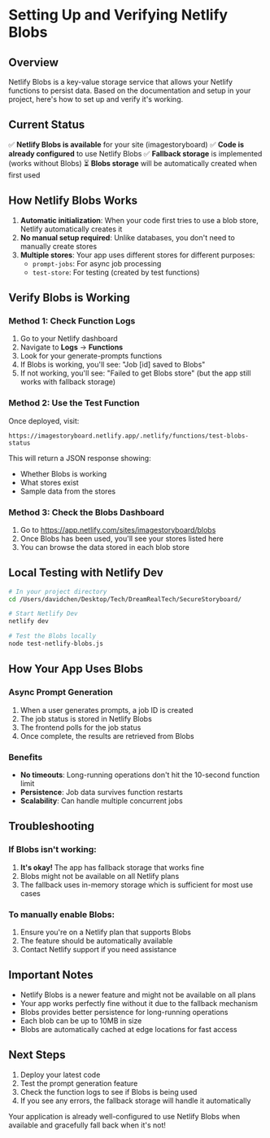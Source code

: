 # Setting Up and Verifying Netlify Blobs

## Overview
Netlify Blobs is a key-value storage service that allows your Netlify functions to persist data. Based on the documentation and setup in your project, here's how to set up and verify it's working.

## Current Status
✅ **Netlify Blobs is available** for your site (imagestoryboard)
✅ **Code is already configured** to use Netlify Blobs
✅ **Fallback storage** is implemented (works without Blobs)
⏳ **Blobs storage** will be automatically created when first used

## How Netlify Blobs Works
1. **Automatic initialization**: When your code first tries to use a blob store, Netlify automatically creates it
2. **No manual setup required**: Unlike databases, you don't need to manually create stores
3. **Multiple stores**: Your app uses different stores for different purposes:
   - `prompt-jobs`: For async job processing
   - `test-store`: For testing (created by test functions)

## Verify Blobs is Working

### Method 1: Check Function Logs
1. Go to your Netlify dashboard
2. Navigate to **Logs** → **Functions**
3. Look for your generate-prompts functions
4. If Blobs is working, you'll see: "Job [id] saved to Blobs"
5. If not working, you'll see: "Failed to get Blobs store" (but the app still works with fallback storage)

### Method 2: Use the Test Function
Once deployed, visit:
```
https://imagestoryboard.netlify.app/.netlify/functions/test-blobs-status
```

This will return a JSON response showing:
- Whether Blobs is working
- What stores exist
- Sample data from the stores

### Method 3: Check the Blobs Dashboard
1. Go to https://app.netlify.com/sites/imagestoryboard/blobs
2. Once Blobs has been used, you'll see your stores listed here
3. You can browse the data stored in each blob store

## Local Testing with Netlify Dev
```bash
# In your project directory
cd /Users/davidchen/Desktop/Tech/DreamRealTech/SecureStoryboard/

# Start Netlify Dev
netlify dev

# Test the Blobs locally
node test-netlify-blobs.js
```

## How Your App Uses Blobs

### Async Prompt Generation
1. When a user generates prompts, a job ID is created
2. The job status is stored in Netlify Blobs
3. The frontend polls for the job status
4. Once complete, the results are retrieved from Blobs

### Benefits
- **No timeouts**: Long-running operations don't hit the 10-second function limit
- **Persistence**: Job data survives function restarts
- **Scalability**: Can handle multiple concurrent jobs

## Troubleshooting

### If Blobs isn't working:
1. **It's okay!** The app has fallback storage that works fine
2. Blobs might not be available on all Netlify plans
3. The fallback uses in-memory storage which is sufficient for most use cases

### To manually enable Blobs:
1. Ensure you're on a Netlify plan that supports Blobs
2. The feature should be automatically available
3. Contact Netlify support if you need assistance

## Important Notes
- Netlify Blobs is a newer feature and might not be available on all plans
- Your app works perfectly fine without it due to the fallback mechanism
- Blobs provides better persistence for long-running operations
- Each blob can be up to 10MB in size
- Blobs are automatically cached at edge locations for fast access

## Next Steps
1. Deploy your latest code
2. Test the prompt generation feature
3. Check the function logs to see if Blobs is being used
4. If you see any errors, the fallback storage will handle it automatically

Your application is already well-configured to use Netlify Blobs when available and gracefully fall back when it's not!
